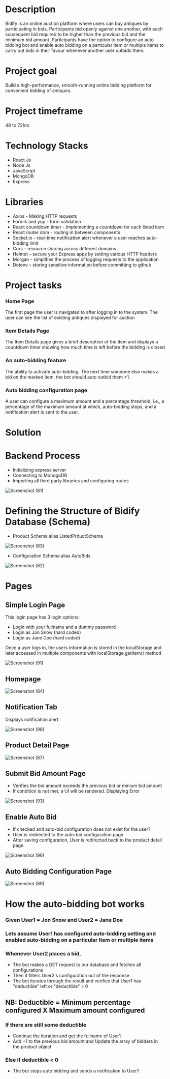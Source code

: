 # Description

Bidify is an online auction platform where users can buy antiques by participating in bids. Participants bid openly against one another, with each subsequent bid required to be higher than the previous bid and the minimum bid amount. Participants have the option to configure an auto bidding bot and enable auto bidding on a particular item or multiple items to carry out bids in their favour whenever another user outbids them.


# Project goal
Build a high-performance, smooth-running online bidding platform for convenient bidding of antiques.


# Project timeframe
48 to 72hrs


# Technology Stacks

* React Js
* Node Js
* JavaScript
* MongoDB
* Express


# Libraries

* Axios - Making HTTP requests
* Formik and yup - form validation
* React countdown timer - Implementing a countdown for each listed item
* React router dom - routing in between components
* Socket.io - real-time notification alert whenever a user reaches auto-bidding limit
* Cors – resource sharing across different domains
* Helmet – secure your Express apps by setting various HTTP headers
* Morgan - simplifies the process of logging requests to the application
* Dotenv – storing sensitive information before committing to github


# Project tasks

### Home Page
The first page the user is navigated to after logging in to the system. The user can see the list of  existing antiques displayed for auction 
  
  
### Item Details Page
The Item Details page gives a brief description of the item and displays a countdown timer showing  how much time is left before the bidding is closed
  
  
### An auto-bidding feature
The ability to activate auto-bidding. The next time someone else makes a bid on the marked item, the  bot should auto outbid them +1.
  
  
### Auto bidding configuration page
A user can configure a maximum amount and a percentage threshold, i.e., a percentage of the  maximum amount at which, auto-bidding stops, and a notification alert 		 is sent to the user.



# Solution



# Backend Process
* Initializing express server
* Connecting to MonogoDB
* Importing all third party libraries and configuring routes

![Screenshot (81)](https://user-images.githubusercontent.com/93955657/154769720-0cf0278f-4b84-49f4-bba1-1bc9197d2684.png)


# Defining the Structure of Bidify Database (Schema)

* Product Schema alias ListedPrductSchema

![Screenshot (83)](https://user-images.githubusercontent.com/93955657/154770010-5399632b-b6cb-484b-a1e2-05ed3087d5b9.png)


* Configuration Schema  alias AutoBids

![Screenshot (82)](https://user-images.githubusercontent.com/93955657/154769411-fbe8d0d5-e5dc-4512-8568-3ac024b582cc.png)


# Pages

## Simple Login Page
This login page has 3 login options;

* Login with your fullname and a dummy password
* Login as Jon Snow (hard coded)
* Login as Jane Doe (hard coded)

Once a user logs in, the users information is stored in the localStorage and later accessed in multiple components with localStorage.getItem() method

![Screenshot (91)](https://user-images.githubusercontent.com/93955657/154771697-9b753df2-3a5c-4501-81d1-7b19472cb3f8.png)




## Homepage

![Screenshot (84)](https://user-images.githubusercontent.com/93955657/154770438-3a4a9f51-1e39-4dfd-8d49-1cf0ca330324.png)



## Notification Tab

Displays notification alert

![Screenshot (98)](https://user-images.githubusercontent.com/93955657/154775720-185e7917-ae78-42df-8a5a-3800f90c9b4e.png)




## Product Detail Page

![Screenshot (87)](https://user-images.githubusercontent.com/93955657/154771053-524acb53-bc24-4e33-a902-e68b850bf9c0.png)




## Submit Bid Amount Page

* Verifies the bid amount exceeds the previous bid or minium bid amount
* If condition is not met, a UI will be rendered. Displaying Error


![Screenshot (93)](https://user-images.githubusercontent.com/93955657/154774821-763f9a0b-62ba-4606-8548-c7a5730a32ca.png)



## Enable Auto Bid

* If checked and auto-bid configuration does not exist for the user?
* User is redirected to the auto-bid configuration page
* After saving configuration, User is redirected back to the product detail page


![Screenshot (96)](https://user-images.githubusercontent.com/93955657/154775218-5b1b5e06-500c-4873-8b8b-d7ed01547271.png)



## Auto Bidding Configuration Page


![Screenshot (89)](https://user-images.githubusercontent.com/93955657/154771261-18ba7925-0ba0-4e11-b189-3d8961123d6e.png)





# How the auto-bidding bot works

### Given User1 = Jon Snow and User2 = Jane Doe

### Lets assume User1 has configured auto-bidding setting and enabled auto-bidding on a particular Item or multiple items

### Whenever User2 places a bid,

* The bot makes a GET request to our database and fetches all configurations
* Then it filters User2's configuration out of the response
* The bot iterates through the result and verifies that User1 has "deductible" left or "deductible" > 0

## NB: Deductible = Minimum percentage configured X Maximum amount configured

### If there are still some deductible

* Continue the iteration and get the fullname of User1 
* Add +1 to the previous bid amount and Update the array of bidders in the product object

### Else if deductible < 0

* The bot stops auto bidding and sends a notification to User1











